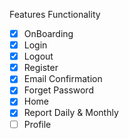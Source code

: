 Features Functionality
- [x] OnBoarding
- [x] Login
- [x] Logout
- [x] Register
- [x] Email Confirmation
- [x] Forget Password
- [x] Home
- [x] Report Daily & Monthly
- [ ] Profile
